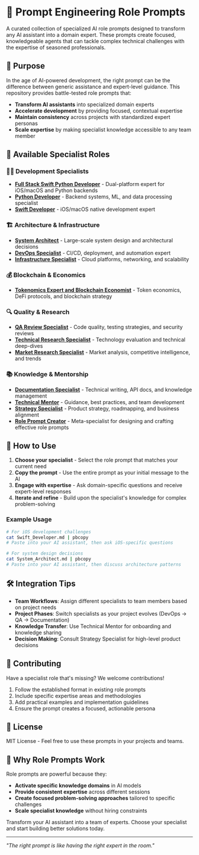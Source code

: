 # 🚀 Prompt Engineering Role Prompts

A curated collection of specialized AI role prompts designed to transform any AI assistant into a domain expert. These prompts create focused, knowledgeable agents that can tackle complex technical challenges with the expertise of seasoned professionals.

## 🎯 Purpose

In the age of AI-powered development, the right prompt can be the difference between generic assistance and expert-level guidance. This repository provides battle-tested role prompts that:

- **Transform AI assistants** into specialized domain experts
- **Accelerate development** by providing focused, contextual expertise  
- **Maintain consistency** across projects with standardized expert personas
- **Scale expertise** by making specialist knowledge accessible to any team member

## 👥 Available Specialist Roles

### 🧑‍💻 Development Specialists
- **[Full Stack Swift Python Developer](./Full_Stack_Swift_Python_Developer.md)** - Dual-platform expert for iOS/macOS and Python backends
- **[Python Developer](./Python_Developer.md)** - Backend systems, ML, and data processing specialist
- **[Swift Developer](./Swift_Developer.md)** - iOS/macOS native development expert

### 🏗️ Architecture & Infrastructure
- **[System Architect](./System_Architect.md)** - Large-scale system design and architectural decisions
- **[DevOps Specialist](./DevOps_Specialist.md)** - CI/CD, deployment, and automation expert
- **[Infrastructure Specialist](./Infrastructure_Specialist.md)** - Cloud platforms, networking, and scalability

### 💰 Blockchain & Economics
- **[Tokenomics Expert and Blockchain Economist](./Tokenomics_Specialist.md)** - Token economics, DeFi protocols, and blockchain strategy

### 🔍 Quality & Research
- **[QA Review Specialist](./QA_Review_Specialist.md)** - Code quality, testing strategies, and security reviews
- **[Technical Research Specialist](./Technical_Research_Specialist.md)** - Technology evaluation and technical deep-dives
- **[Market Research Specialist](./Market_Research_Specialist.md)** - Market analysis, competitive intelligence, and trends

### 📚 Knowledge & Mentorship
- **[Documentation Specialist](./Documentation_Specialist.md)** - Technical writing, API docs, and knowledge management
- **[Technical Mentor](./Technical_Mentor.md)** - Guidance, best practices, and team development
- **[Strategy Specialist](./Strategy_Specialist.md)** - Product strategy, roadmapping, and business alignment
- **[Role Prompt Creator](./Role_Prompt_Creator.md)** - Meta-specialist for designing and crafting effective role prompts

## 🚀 How to Use

1. **Choose your specialist** - Select the role prompt that matches your current need
2. **Copy the prompt** - Use the entire prompt as your initial message to the AI
3. **Engage with expertise** - Ask domain-specific questions and receive expert-level responses
4. **Iterate and refine** - Build upon the specialist's knowledge for complex problem-solving

### Example Usage

```bash
# For iOS development challenges
cat Swift_Developer.md | pbcopy
# Paste into your AI assistant, then ask iOS-specific questions

# For system design decisions  
cat System_Architect.md | pbcopy
# Paste into your AI assistant, then discuss architecture patterns
```

## 🛠️ Integration Tips

- **Team Workflows**: Assign different specialists to team members based on project needs
- **Project Phases**: Switch specialists as your project evolves (DevOps → QA → Documentation)
- **Knowledge Transfer**: Use Technical Mentor for onboarding and knowledge sharing
- **Decision Making**: Consult Strategy Specialist for high-level product decisions

## 🤝 Contributing

Have a specialist role that's missing? We welcome contributions!

1. Follow the established format in existing role prompts
2. Include specific expertise areas and methodologies
3. Add practical examples and implementation guidelines
4. Ensure the prompt creates a focused, actionable persona

## 📄 License

MIT License - Feel free to use these prompts in your projects and teams.

## 🌟 Why Role Prompts Work

Role prompts are powerful because they:
- **Activate specific knowledge domains** in AI models
- **Provide consistent expertise** across different sessions
- **Create focused problem-solving approaches** tailored to specific challenges
- **Scale specialist knowledge** without hiring constraints

Transform your AI assistant into a team of experts. Choose your specialist and start building better solutions today.

---

*"The right prompt is like having the right expert in the room."*
